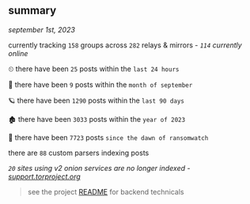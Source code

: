 
## summary
_september 1st, 2023_

currently tracking `158` groups across `282` relays & mirrors - _`114` currently online_

⏲ there have been `25` posts within the `last 24 hours`

🦈 there have been `9` posts within the `month of september`

🪐 there have been `1290` posts within the `last 90 days`

🏚 there have been `3033` posts within the `year of 2023`

🦕 there have been `7723` posts `since the dawn of ransomwatch`

there are `88` custom parsers indexing posts

_`20` sites using v2 onion services are no longer indexed - [support.torproject.org](https://support.torproject.org/onionservices/v2-deprecation/)_

> see the project [README](https://github.com/joshhighet/ransomwatch#ransomwatch--) for backend technicals
